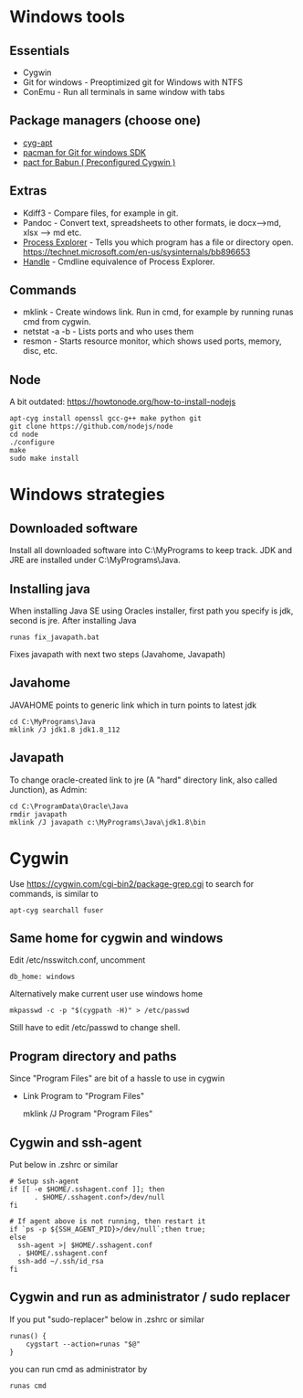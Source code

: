 # Windows tools

## Essentials
* Cygwin
* Git for windows - Preoptimized git for Windows with NTFS
* ConEmu - Run all terminals in same window with tabs

## Package managers (choose one)
* [cyg-apt](https://github.com/transcode-open/apt-cyg)
* [pacman for Git for windows SDK](https://github.com/git-for-windows/build-extra/releases)
* [pact for Babun ( Preconfigured Cygwin )](http://babun.github.io/)

## Extras
* Kdiff3 - Compare files, for example in git.
* Pandoc - Convert text, spreadsheets to other formats, ie docx-->md, xlsx --> md etc. 
* [Process Explorer](https://docs.microsoft.com/en-us/sysinternals/downloads/process-explorer) - Tells you which program has a file or directory open. <https://technet.microsoft.com/en-us/sysinternals/bb896653>
* [Handle](https://docs.microsoft.com/en-us/sysinternals/downloads/handle) - Cmdline equivalence of Process Explorer.

## Commands
* mklink - Create windows link. Run in cmd, for example by running runas cmd from cygwin.
* netstat -a -b - Lists ports and who uses them
* resmon - Starts resource monitor, which shows used ports, memory, disc, etc.

## Node
A bit outdated: https://howtonode.org/how-to-install-nodejs

    apt-cyg install openssl gcc-g++ make python git
    git clone https://github.com/nodejs/node
    cd node
    ./configure
    make
    sudo make install    

# Windows strategies

## Downloaded software
Install all downloaded software into C:\MyPrograms to keep track. JDK and JRE are installed under C:\MyPrograms\Java.

## Installing java
When installing Java SE using Oracles installer, first path you specify is jdk, second is jre. 
After installing Java

    runas fix_javapath.bat
Fixes javapath with next two steps (Javahome, Javapath)

## Javahome
JAVAHOME points to generic link which in turn points to latest jdk

    cd C:\MyPrograms\Java
    mklink /J jdk1.8 jdk1.8_112


## Javapath
To change oracle-created link to jre (A "hard" directory link, also called Junction), as Admin:

    cd C:\ProgramData\Oracle\Java
    rmdir javapath
    mklink /J javapath c:\MyPrograms\Java\jdk1.8\bin

# Cygwin
Use <https://cygwin.com/cgi-bin2/package-grep.cgi> to search for commands, is similar to

    apt-cyg searchall fuser
    
## Same home for cygwin and windows

Edit /etc/nsswitch.conf, uncomment

    db_home: windows 

Alternatively make current user use windows home

    mkpasswd -c -p "$(cygpath -H)" > /etc/passwd
Still have to edit /etc/passwd to change shell.

## Program directory and paths
Since "Program Files" are bit of a hassle to use in cygwin 
* Link Program to "Program Files"

    mklink /J Program "Program Files"

## Cygwin and ssh-agent
Put below in .zshrc or similar

    # Setup ssh-agent
    if [[ -e $HOME/.sshagent.conf ]]; then
          . $HOME/.sshagent.conf>/dev/null
    fi

    # If agent above is not running, then restart it
    if `ps -p ${SSH_AGENT_PID}>/dev/null`;then true;
    else
      ssh-agent >| $HOME/.sshagent.conf
      . $HOME/.sshagent.conf
      ssh-add ~/.ssh/id_rsa
    fi
    
## Cygwin and run as administrator / sudo replacer
If you put "sudo-replacer" below in .zshrc or similar

    runas() {
        cygstart --action=runas "$@"
    }
    
you can run cmd as administrator by

    runas cmd
    